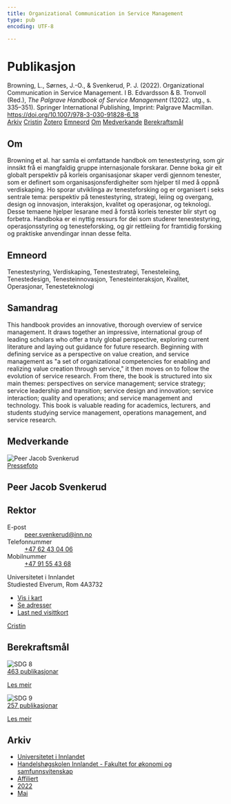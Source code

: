 ```yaml
---
title: Organizational Communication in Service Management
type: pub
encoding: UTF-8

---
```

<h1>Publikasjon</h1>
<article id="csl-bib-container-X5TAZZG7" class="csl-bib-container">
  <div class="csl-bib-body"> <div class="csl-entry">Browning, L., Sørnes, J.-O., &#38; Svenkerud, P. J. (2022). Organizational Communication in Service Management. I B. Edvardsson &#38; B. Tronvoll (Red.), <i>The Palgrave Handbook of Service Management</i> (12022. utg., s. 335–351). Springer International Publishing, Imprint: Palgrave Macmillan. <a href="https://doi.org/10.1007/978-3-030-91828-6_18">https://doi.org/10.1007/978-3-030-91828-6_18</a></div> </div>
  <div class="csl-bib-buttons">
    <a href="#taxonomy-article-X5TAZZG7" alt="archive" class="csl-bib-button">Arkiv</a>
    <a href="https://app.cristin.no/results/show.jsf?id=2028086" alt="Cristin" class="csl-bib-button">Cristin</a>
    <a href="http://zotero.org/groups/5881554/items/X5TAZZG7" alt="Zotero" class="csl-bib-button">Zotero</a>
    <a href="#keywords-article-X5TAZZG7" alt="keywords" class="csl-bib-button">Emneord</a>
    <a href="#about-article-X5TAZZG7" alt="about_pub" class="csl-bib-button">Om</a>
    <a href="#contributors-article-X5TAZZG7" alt="contributors" class="csl-bib-button">Medverkande</a>
    <a href="#sdg-article-X5TAZZG7" alt="sdg" class="csl-bib-button">Berekraftsmål</a>
  </div>
  <div id="csl-bib-meta-container-X5TAZZG7"></div>
</article>
<div id="csl-bib-meta-X5TAZZG7" class="csl-bib-meta">
  <article id="about-article-X5TAZZG7" class="about_pub-article">
    <h1>Om</h1>
    Browning et al. har samla ei omfattande handbok om tenestestyring, som gir innsikt frå ei mangfaldig gruppe internasjonale forskarar. Denne boka gir eit globalt perspektiv på korleis organisasjonar skaper verdi gjennom tenester, som er definert som organisasjonsferdigheiter som hjelper til med å oppnå verdiskaping. Ho sporar utviklinga av tenesteforsking og er organisert i seks sentrale tema: perspektiv på tenestestyring, strategi, leiing og overgang, design og innovasjon, interaksjon, kvalitet og operasjonar, og teknologi. Desse temaene hjelper lesarane med å forstå korleis tenester blir styrt og forbetra. Handboka er ei nyttig ressurs for dei som studerer tenestestyring, operasjonsstyring og tenesteforsking, og gir rettleiing for framtidig forsking og praktiske anvendingar innan desse felta.
  </article>
  <article id="keywords-article-X5TAZZG7" class="keywords-article">
    <h1>Emneord</h1>
    Tenestestyring, Verdiskaping, Tenestestrategi, Tenesteleiing, Tenestedesign, Tenesteinnovasjon, Tenesteinteraksjon, Kvalitet, Operasjonar, Tenesteteknologi
  </article>
  <article id="abstract-article-X5TAZZG7" class="abstract-article">
    <h1>Samandrag</h1>
    This handbook provides an innovative, thorough overview of service management. It draws together an impressive, international group of leading scholars who offer a truly global perspective, exploring current literature and laying out guidance for future research. Beginning with defining service as a perspective on value creation, and service management as "a set of organizational competencies for enabling and realizing value creation through service," it then moves on to follow the evolution of service research. From there, the book is structured into six main themes: perspectives on service management; service strategy; service leadership and transition; service design and innovation; service interaction; quality and operations; and service management and technology. This book is valuable reading for academics, lecturers, and students studying service management, operations management, and service research.
  </article>
  <article id="contributors-article-X5TAZZG7" class="contributors-article">
    <h1>Medverkande</h1>
    <div class="personas"> <div class="vrtx-hinn-person-card"> <div class="photo"> <img src="https://www.inn.no/bilder-ansatte/peer-jacob-svenkerud.jpg" alt="Peer Jacob Svenkerud" loading="lazy"><div class="pressPhoto"> <a href="https://www.inn.no/pressebilder-ansatte/peer-jacob-svenkerud.jpg" target="_blank"> Pressefoto </a> </div> </div> <div class="info"> <hgroup><h1>Peer Jacob Svenkerud</h1> <h2>Rektor</h2> </hgroup><dl> <dt>E-post</dt> <dd> <a href="mailto:peer.svenkerud@inn.no">peer.svenkerud@inn.no</a> </dd> <dt>Telefonnummer</dt> <dd><a href="tel:+4762430406"> +47 62 43 04 06 </a></dd> <dt>Mobilnummer</dt> <dd><a href="tel:+4791554368"> +47 91 55 43 68 </a></dd> </dl> <p> Universitetet i Innlandet<br> Studiested Elverum, Rom 4A3732 </p> <ul class="vrtx-hinn-links"> <li><a href="https://www.google.com/maps?q=60.88065,11.53734">Vis i kart</a></li> <li><a href="https://www.inn.no/finn-en-ansatt/peer-svenkerud.html#vrtx-hinn-addresses">Se adresser</a></li> <li><a href="https://www.inn.no/finn-en-ansatt/peer-svenkerud.html?vrtx=vcf">Last ned visittkort</a></li> </ul> </div> </div> <a href="https://app.cristin.no/persons/show.jsf?id=559002" alt="Cristin URL" class="personas-cristin">Cristin</a> </div>
  </article>
  <article id="sdg-article-X5TAZZG7" class="sdg-article">
    <h1>Berekraftsmål</h1>
    <div class="sdg-container"><div id="sdg8" class="sdg">
        <img src="{{< params subfolder >}}images/sdg/sdg08_nn.png" class="image" alt="SDG 8">
        <div class="sdg-overlay">
          <a href="{{< params subfolder >}}nn/archive/?sdg=8#archive" class="sdg-publication-count"><span>463</span> publikasjonar</a>
          <p><a href="https://fn.no/om-fn/fns-baerekraftsmaal/anstendig-arbeid-og-oekonomisk-vekst?lang=nno-NO" class="sdg-read-more">Les meir</a></p>
        </div>
      </div> <div id="sdg9" class="sdg">
        <img src="{{< params subfolder >}}images/sdg/sdg09_nn.png" class="image" alt="SDG 9">
        <div class="sdg-overlay">
          <a href="{{< params subfolder >}}nn/archive/?sdg=9#archive" class="sdg-publication-count"><span>257</span> publikasjonar</a>
          <p><a href="https://fn.no/om-fn/fns-baerekraftsmaal/industri-innovasjon-og-infrastruktur?lang=nno-NO" class="sdg-read-more">Les meir</a></p>
        </div>
      </div></div>
  </article>
  <article id="taxonomy-article-X5TAZZG7" class="taxonomy-article">
    <h1>Arkiv</h1>
    <ul>
      <li><a href="{{< params subfolder >}}nn/archive/?key=3DCRN523">Universitetet i Innlandet</a></li>
      <li><a href="{{< params subfolder >}}nn/archive/?key=DU8Q9LN9">Handelshøgskolen Innlandet - Fakultet for økonomi og samfunnsvitenskap</a></li>
      <li><a href="{{< params subfolder >}}nn/archive/?key=9ESJ3S3Z">Affiliert</a></li>
      <li><a href="{{< params subfolder >}}nn/archive/?key=6MJKVR8K">2022</a></li>
      <li><a href="{{< params subfolder >}}nn/archive/?key=437F3X56">Mai</a></li>
    </ul>
  </article>
</div>
